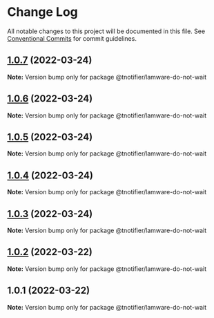 # Change Log

All notable changes to this project will be documented in this file.
See [Conventional Commits](https://conventionalcommits.org) for commit guidelines.

## [1.0.7](https://github.com/tnotifier/lamware/compare/@tnotifier/lamware-do-not-wait@1.0.6...@tnotifier/lamware-do-not-wait@1.0.7) (2022-03-24)

**Note:** Version bump only for package @tnotifier/lamware-do-not-wait





## [1.0.6](https://github.com/tnotifier/lamware/compare/@tnotifier/lamware-do-not-wait@1.0.5...@tnotifier/lamware-do-not-wait@1.0.6) (2022-03-24)

**Note:** Version bump only for package @tnotifier/lamware-do-not-wait





## [1.0.5](https://github.com/tnotifier/lamware/compare/@tnotifier/lamware-do-not-wait@1.0.4...@tnotifier/lamware-do-not-wait@1.0.5) (2022-03-24)

**Note:** Version bump only for package @tnotifier/lamware-do-not-wait





## [1.0.4](https://github.com/tnotifier/lamware/compare/@tnotifier/lamware-do-not-wait@1.0.3...@tnotifier/lamware-do-not-wait@1.0.4) (2022-03-24)

**Note:** Version bump only for package @tnotifier/lamware-do-not-wait





## [1.0.3](https://github.com/tnotifier/lamware/compare/@tnotifier/lamware-do-not-wait@1.0.2...@tnotifier/lamware-do-not-wait@1.0.3) (2022-03-24)

**Note:** Version bump only for package @tnotifier/lamware-do-not-wait





## [1.0.2](https://github.com/tnotifier/lamware/compare/@tnotifier/lamware-do-not-wait@1.0.1...@tnotifier/lamware-do-not-wait@1.0.2) (2022-03-22)

**Note:** Version bump only for package @tnotifier/lamware-do-not-wait





## 1.0.1 (2022-03-22)

**Note:** Version bump only for package @tnotifier/lamware-do-not-wait
